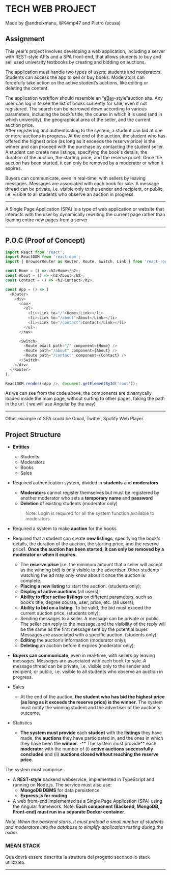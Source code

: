 # TECH WEB PROJECT

Made by @andreixmanu, @K4mp47 and Pietro (scusa)

## Assignment

This year’s project involves developing a web application, including a server with REST-style APIs and a SPA front-end, that allows students to buy and sell used university textbooks by creating and bidding on auctions.

The application must handle two types of users: students and moderators. Students can access the app to sell or buy books. Moderators can forcefully take action on the active student’s auctions, like editing or deleting the content.

The application workflow should resemble an “[eBay](https://ebay.com)-style”auction site. Any user can log in to see the list of books currently for sale, even if not registered. The search can be narrowed down according to various parameters, including the book’s title, the course in which it is used (and in which university), the geographical area of the seller, and the current auction price.  
After registering and authenticating to the system, a student can bid at one or more auctions in progress. At the end of the auction, the student who has offered the highest price (as long as it exceeds the reserve price) is the winner and can proceed with the purchase by contacting the student seller.
A student can create new listings, specifying the book's details, the duration of the auction, the starting price, and the reserve price1. Once the auction has been started, it can only be removed by a moderator or when it expires.

Buyers can communicate, even in real-time, with sellers by leaving messages. Messages are associated with each book for sale. A message thread can be private, i.e. visible only to the sender and recipient, or public, i.e. visible to all students who observe an auction in progress.

---

A Single Page Application (SPA) is a type of web application or website that interacts with the user by dynamically rewriting the current page rather than loading entire new pages from a server

---

## P.O.C (Proof of Concept)

```javascript
import React from 'react';
import ReactDOM from 'react-dom';
import { BrowserRouter as Router, Route, Switch, Link } from 'react-router-dom';

const Home = () => <h2>Home</h2>;
const About = () => <h2>About</h2>;
const Contact = () => <h2>Contact</h2>;

const App = () => (
  <Router>
    <div>
      <nav>
        <ul>
          <li><Link to="/">Home</Link></li>
          <li><Link to="/about">About</Link></li>
          <li><Link to="/contact">Contact</Link></li>
        </ul>
      </nav>

      <Switch>
        <Route exact path="/" component={Home} />
        <Route path="/about" component={About} />
        <Route path="/contact" component={Contact} />
      </Switch>
    </div>
  </Router>
);

ReactDOM.render(<App />, document.getElementById('root'));
```

As we can see from the code above, the components are dinamycally loaded inside the main page, without surfing to other pages, faking the path in the url. ( we will use Angular by the way)

---

Other example of SPA could be Gmail, Twitter, Spotify Web Player.

## Project Structure

 - **Entities**

    - Students
    - Moderators 
    - Books
    - Sales
 - Required authentication system, divided in **students** and **moderators**
    
    - **Moderators** cannot register themselves but must be registered by another moderator who sets a **temporary** **name** and **password**
    - **Deletion** of existing students (moderator only)

    > Note: Login is required for all the system function available to moderators

 - Required a system to make **auction** for the books
 - Required that a student can create **new listings**, specifying the book's details, the duration of the auction, the starting price, and the reserve price1. **Once the auction has been started, it can only be removed by a moderator or when it expires.**
    
    - The **reserve price** (i.e. the minimum amount that a seller will accept as the winning bid) is only visible to the advertiser. Other students watching the ad may only know about it once the auction is complete. 
    - **Placing a new listing** to start the auction. (students only); 
    - **Display of active auctions** (all users); 
    - **Ability to filter active listings** on different parameters, such as book’s title, degree course, user, price, etc. (all users); 
    - **Ability to bid on a listing**. To be valid, the bid must exceed the current auction price. (students only); 
    - Sending messages to a seller. A message can be private or public. The seller can reply to the message, and the visibility of the reply will be the same as the first message sent by the potential buyer. Messages are associated with a specific auction. (students only); 
    - **Editing** the auction’s information (moderator only); 
    - **Deleting** an auction before it expires (moderator only);
 - **Buyers can communicate**, even in real-time, with sellers by leaving messages. Messages are associated with each book for sale. A message thread can be private, i.e. visible only to the sender and recipient, or public, i.e. visible to all students who observe an auction in progress.
  - Sales
    
    - At the end of the auction, **the student who has bid the highest price (as long as it exceeds the reserve price) is the winner**. The system must notify the winning student and the advertiser of the auction's outcome. 

 - Statistics

    - **The system must provide** each **student** with the **listings** they have made, the **auctions** they have participated in, and the ones in which they have been the **winner**. 
    -** The system must provide** each **moderator** with the number of (i) **active auctions successfully concluded** and (ii) **auctions closed without reaching the reserve price**.

The system must comprise: 
 - A **REST-style** backend webservice, implemented in TypeScript and running on Node.js. The service must also use: 
    - **MongoDB DBMS** for data persistence 
    - **Express.js for routing**
 - A web front-end implemented as a Single Page Application (SPA) using the Angular framework. Note: **Each component (Backend, MongoDB, Front-end) must run in a separate Docker container**.
 
*Note: When the backend starts, it must preload a small number of students and moderators into the database to simplify application testing during the exam.*

### MEAN STACK

Qua dovrà essere descritta la struttura del progetto secondo lo stack utilizzato.

---